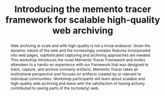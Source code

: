 ---
abstract: Web archiving at scale and with high-quality is not a trivial endeavor.
  Given the dynamic nature of the web and the increasingly complex features incorporated
  into web pages, sophisticated capturing and archiving approaches are needed. This
  workshop introduces the novel Memento Tracer Framework and invites attendees to
  a hands-on experience with our framework that was designed to track, capture, and
  archive scholarly artifacts. Memento Tracer takes an institutional perspective and
  focuses on artifacts created by or relevant to individual communities. Workshop
  participants will learn about scalable and high-quality web archiving and leave
  with the satisfaction of having actively contributed to saving parts of the (scholarly)
  web.
creators:
- Van de Sompel, Herbert
- Klein, Martin
date: null
document_url: https://services.phaidra.univie.ac.at/api/object/o:1081745/download
grand_parent: iPRES
institutions: []
keywords: []
landing_page_url: https://phaidra.univie.ac.at/o:1081745
language: eng
layout: publication
license: CC BY 4.0 International
notes_url: null
parent: iPRES 2019
publication_type: paper
size: 141287
slides_url: null
source_name: iPRES
stream_url: null
title: 'Introducing the memento tracer framework for scalable high-quality web archiving '
year: 2019
---